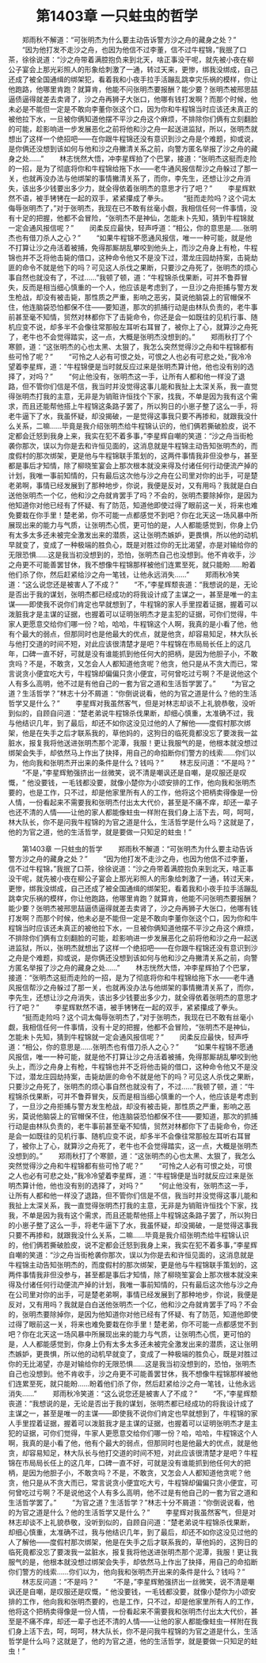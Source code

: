 # 　　第1403章 一只蛀虫的哲学
　　郑雨秋不解道：“可张明杰为什么要主动告诉警方沙之舟的藏身之处？”
　　“因为他打发不走沙之舟，也因为他信不过李董，信不过牛程锦，”我抿了口茶，徐徐说道：“沙之舟带着满腔抱负来到北天，啥正事没干呢，就先被小夜在柳公子宴会上那光彩照人的形象给刺激了一通，转过天来，更惨，绑我没绑成，自己还成了被全国通缉的绑架犯，看着我和小夜手拉手活蹦乱跳幸灾乐祸的模样，你让他跑路，他哪里肯跑？就算肯，他能不问张明杰要报酬？能少要？张明杰被邢思喆逼债逼得就差去卖肾了，沙之舟再狮子大张口，他哪有钱打发啊？而那个时候，他未必是不能但一定是不敢向李董你张这个口，因为你和牛程锦当时应该还未真正的被他拉下水，一旦被你俩知道他摆不平沙之舟这个麻烦，不排除你们俩有立刻翻脸的可能，趁影响进一步发展恶化之前将他和沙之舟一起送进监狱，所以，张明杰就想出了这样一个绝招吧——在你跟牛程锦还没有意识到沙之舟是个难题，抑或说，是你俩还没想到该如何与他和沙之舟撇清关系之前，向警方匿名举报了沙之舟的藏身之处……”
　　林志恍然大悟，冲李星辉拍了个巴掌，接道：“张明杰这挺而走险的一招，是为了彻底将你和牛程锦给拖下水——老牛通风报信帮沙之舟躲过了那一关，也就再没办法与他绑架的事情撇清关系了，而你，李先生，还想让沙之舟消失，该出多少钱要出多少力，就全得依着张明杰的意思才行了吧？”
　　李星辉默然不语，被手铐铐在一起的双手，紧紧攥成了拳头。
　　“挺而走险吗？这个词太侮辱张明杰了，”对于张明杰，我现在已不敢有丝毫小觑，我相信任何一件事情，没有十足的把握，他都不会冒险，“张明杰不是神仙，怎能未卜先知，猜到牛程锦就一定会通风报信呢？”
　　闵柔反应最快，轻声呼道：“相公，你的意思是……张明杰也有借刀杀人之心？”
　　“如果牛程锦不愿通风报信，唯一一种可能，就是他不打算让沙之舟活着被捕，免得那厮胡乱攀咬到他头上，而沙之舟身上有枪，牛程锦也并不乏将他击毙的借口，这种命令他又不是没下过，潜龙庄园劫持案，击毙劫匪的命令不就是他下的吗？可见这人杀伐之果断，只要沙之舟死了，张明杰的烦心事自然也就没有了，不过……”我顿了顿，道：“牛程锦杀伐果断，可并不鲁莽冒失，反而是相当细心慎重的一个人，他应该是考虑到了，一旦沙之舟拒捕与警方发生枪战，却没有被击毙，那性质之严重，影响之恶劣，莫说他脑袋上的官帽保不住，他连脑袋恐怕都保不住——要知道，那次的抓捕行动是由林队负责的，老牛事前甚至毫不知情，贸然对林都你下了击毙命令，你还是会一如既往的见机行事、随机应变不说，却多半不会像往常那般左耳听右耳冒了，被你上了心，就算沙之舟死了，老牛也不会觉得踏实，这一点，大概是张明杰没想到的。”
　　郑雨秋打了个寒颤，道：“这张明杰的心也太黑、太狠了，我怎么突然觉得沙之舟和牛程锦都有些可怜了呢？”
　　“可怜之人必有可恨之处，可恨之人也必有可悲之处，”我冷冷望着李星辉，道：“牛程锦便是当时就反应过来是张明杰算计他，他也没有别的选择了，对吗？”
　　“何止他没有，张明杰这一手，让所有人都和他一样没了退路，但不管你们信是不信，我当时并没觉得这事儿能和我扯上太深关系，我一直觉得张明杰打我的主意，无非是为销赃许恒找个下家，找我，不单是因为我有这个需求，而且还能帮他搭上牛程锦这条路子罢了，所以狗日的小崽子整了这么一手，将老牛逼下了水，我虽怀疑，却没揭破，一是觉得这事我只要不再掺和，就跟我没什么关系，二嘛……毕竟是我介绍张明杰给牛程锦认识的，他们俩若撕破脸皮，说不定都会迁怒到我身上来，我实在犯不着多事，”李星辉自嘲的笑道：“沙之舟当街枪袭你那次，误以为你是去和许恒见面的，这消息就是牛程锦主动告知张明杰的，而度假村的那次绑架，更是他与牛程锦联手策划的，这两件事情我非但没参与，甚至都是事后才知情，除了柳晓笙宴会上那次根本就没来得及付诸任何行动便流产掉的计划，我唯一事前知情的，只有最后这次他与沙之舟在公司里对你的出手，可是楚老弟啊，事情已经发展到了那种地步，你说，我便是反对，又有用吗？我就是白白送他张明杰一个亿，他和沙之舟就肯罢手了吗？不会的，张明杰要除掉你，是因为他知道你对他已经有了怀疑、有了防范，知道他即使过得了眼前这一关，将来也难免要栽在你手里！楚老弟，你不可能一点都感觉不到吧？你在北天这一场风暴中所展现出来的能力与气质，让张明杰心慌，更可怕的是，人人都能感觉到，你身上仍有太多太多还未被完全激发出来的潜质，这让张明杰嫉妒，更畏惧，所以他的动机早就变了，变成了一种极端的胜负心，既是对胜过你的无比渴望，亦是对输给你的无限恐惧……这是我当初没想到的，恐怕，张明杰自己也没想到。他不肯收手，沙之舟更不可能善罢甘休，我不想像牛程锦那样被他们连累至死，就只能盼……盼着他们杀了你，然后赶紧给沙之舟一笔钱，让他永远消失……”
　　郑雨秋冷笑道：“这么说您还是被害人了不成？”
　　“不，”李星辉颓丧道：“我想说的是，无论是否出于我的谋划，张明杰都已经成功的将我设计成了主谋之一，甚至是唯一的主谋——即使我不说你们肯定也早就想到了，牛程锦的家人手里捏着证据，握着可以泼脏我才是主谋的证据，也握着可以证明张明杰才是主犯的证据，可你们觉得，牛家人更愿意交给你们哪一份？哈，哈哈，牛程锦这个人啊，我真的是小看了他，他有个最大的弱点，但那同时也是他最大的优点，就是他贪，却容易知足，林大队长与他打交道的时间不短，对此应该很清楚才是吧？牛程锦在市局局长任上的这几年，口碑一直不好，可就是没有谁能抓到他任何大的把柄，是因为他胆子小，不敢贪吗？不是，不敢贪，又怎会人人都知道他贪呢？他贪，他只是从不贪大而已，常言说贪小便宜吃大亏，牛程锦却偏偏只贪小便宜，可何曾吃过亏啊？不是说他这个人有多么高明，他不过是有他自己的一套为官之道和生活哲学罢了。”
　　“为官之道？生活哲学？”林志十分不屑道：“你倒说说看，他的为官之道是什么？他的生活哲学又是什么？”
　　李星辉对我虽然客气，但是对林志却谈不上礼貌恭敬，没听到似的，自顾自问道：“楚老弟说牛程锦杀伐果断，却细心慎重，太准确不过，我与他结识几年，到了最后，却还不如你这没见过他的人了解他——度假村那次绑架，他是在失手之后才联系我的，草他妈的，这狗日的临死竟都没忘了要泼我一盆脏水，报复我将他送进张明杰那个泥潭，我服！更让我服气的是，他根本就没想过绑架会失手，却依然马上作出了抉择，用自己的命掐断你们警方的线索……你们以为，他向我和张明杰开出来的条件是什么？钱吗？”
　　林志反问道：“不是吗？”
　　“不是，”李星辉勉强挤出一丝微笑，说不清是嘲讽还是自嘲，是叹服还是叹慨，“ 他没要钱，一毛钱都没要，就像小楚你为小颂安排的工作，他向我和张明杰要的，也是工作，只不过，却是他家里所有人的工作，他将这个把柄卖得像是一份人情，一份看起来不需要我和张明杰付出太大代价，甚至是不痛不痒，却还一辈子也还不清的人情——让他的家人都能像蛀虫一样附在我们身上活下去，呵，呵呵，林大队长，你不是问我牛程锦的为官之道是什么，生活哲学是什么吗？这就是了，他的为官之道，他的生活哲学，就是要做一只知足的蛀虫！”

　　第1403章 一只蛀虫的哲学
　　郑雨秋不解道：“可张明杰为什么要主动告诉警方沙之舟的藏身之处？”
　　“因为他打发不走沙之舟，也因为他信不过李董，信不过牛程锦，”我抿了口茶，徐徐说道：“沙之舟带着满腔抱负来到北天，啥正事没干呢，就先被小夜在柳公子宴会上那光彩照人的形象给刺激了一通，转过天来，更惨，绑我没绑成，自己还成了被全国通缉的绑架犯，看着我和小夜手拉手活蹦乱跳幸灾乐祸的模样，你让他跑路，他哪里肯跑？就算肯，他能不问张明杰要报酬？能少要？张明杰被邢思喆逼债逼得就差去卖肾了，沙之舟再狮子大张口，他哪有钱打发啊？而那个时候，他未必是不能但一定是不敢向李董你张这个口，因为你和牛程锦当时应该还未真正的被他拉下水，一旦被你俩知道他摆不平沙之舟这个麻烦，不排除你们俩有立刻翻脸的可能，趁影响进一步发展恶化之前将他和沙之舟一起送进监狱，所以，张明杰就想出了这样一个绝招吧——在你跟牛程锦还没有意识到沙之舟是个难题，抑或说，是你俩还没想到该如何与他和沙之舟撇清关系之前，向警方匿名举报了沙之舟的藏身之处……”
　　林志恍然大悟，冲李星辉拍了个巴掌，接道：“张明杰这挺而走险的一招，是为了彻底将你和牛程锦给拖下水——老牛通风报信帮沙之舟躲过了那一关，也就再没办法与他绑架的事情撇清关系了，而你，李先生，还想让沙之舟消失，该出多少钱要出多少力，就全得依着张明杰的意思才行了吧？”
　　李星辉默然不语，被手铐铐在一起的双手，紧紧攥成了拳头。
　　“挺而走险吗？这个词太侮辱张明杰了，”对于张明杰，我现在已不敢有丝毫小觑，我相信任何一件事情，没有十足的把握，他都不会冒险，“张明杰不是神仙，怎能未卜先知，猜到牛程锦就一定会通风报信呢？”
　　闵柔反应最快，轻声呼道：“相公，你的意思是……张明杰也有借刀杀人之心？”
　　“如果牛程锦不愿通风报信，唯一一种可能，就是他不打算让沙之舟活着被捕，免得那厮胡乱攀咬到他头上，而沙之舟身上有枪，牛程锦也并不乏将他击毙的借口，这种命令他又不是没下过，潜龙庄园劫持案，击毙劫匪的命令不就是他下的吗？可见这人杀伐之果断，只要沙之舟死了，张明杰的烦心事自然也就没有了，不过……”我顿了顿，道：“牛程锦杀伐果断，可并不鲁莽冒失，反而是相当细心慎重的一个人，他应该是考虑到了，一旦沙之舟拒捕与警方发生枪战，却没有被击毙，那性质之严重，影响之恶劣，莫说他脑袋上的官帽保不住，他连脑袋恐怕都保不住——要知道，那次的抓捕行动是由林队负责的，老牛事前甚至毫不知情，贸然对林都你下了击毙命令，你还是会一如既往的见机行事、随机应变不说，却多半不会像往常那般左耳听右耳冒了，被你上了心，就算沙之舟死了，老牛也不会觉得踏实，这一点，大概是张明杰没想到的。”
　　郑雨秋打了个寒颤，道：“这张明杰的心也太黑、太狠了，我怎么突然觉得沙之舟和牛程锦都有些可怜了呢？”
　　“可怜之人必有可恨之处，可恨之人也必有可悲之处，”我冷冷望着李星辉，道：“牛程锦便是当时就反应过来是张明杰算计他，他也没有别的选择了，对吗？”
　　“何止他没有，张明杰这一手，让所有人都和他一样没了退路，但不管你们信是不信，我当时并没觉得这事儿能和我扯上太深关系，我一直觉得张明杰打我的主意，无非是为销赃许恒找个下家，找我，不单是因为我有这个需求，而且还能帮他搭上牛程锦这条路子罢了，所以狗日的小崽子整了这么一手，将老牛逼下了水，我虽怀疑，却没揭破，一是觉得这事我只要不再掺和，就跟我没什么关系，二嘛……毕竟是我介绍张明杰给牛程锦认识的，他们俩若撕破脸皮，说不定都会迁怒到我身上来，我实在犯不着多事，”李星辉自嘲的笑道：“沙之舟当街枪袭你那次，误以为你是去和许恒见面的，这消息就是牛程锦主动告知张明杰的，而度假村的那次绑架，更是他与牛程锦联手策划的，这两件事情我非但没参与，甚至都是事后才知情，除了柳晓笙宴会上那次根本就没来得及付诸任何行动便流产掉的计划，我唯一事前知情的，只有最后这次他与沙之舟在公司里对你的出手，可是楚老弟啊，事情已经发展到了那种地步，你说，我便是反对，又有用吗？我就是白白送他张明杰一个亿，他和沙之舟就肯罢手了吗？不会的，张明杰要除掉你，是因为他知道你对他已经有了怀疑、有了防范，知道他即使过得了眼前这一关，将来也难免要栽在你手里！楚老弟，你不可能一点都感觉不到吧？你在北天这一场风暴中所展现出来的能力与气质，让张明杰心慌，更可怕的是，人人都能感觉到，你身上仍有太多太多还未被完全激发出来的潜质，这让张明杰嫉妒，更畏惧，所以他的动机早就变了，变成了一种极端的胜负心，既是对胜过你的无比渴望，亦是对输给你的无限恐惧……这是我当初没想到的，恐怕，张明杰自己也没想到。他不肯收手，沙之舟更不可能善罢甘休，我不想像牛程锦那样被他们连累至死，就只能盼……盼着他们杀了你，然后赶紧给沙之舟一笔钱，让他永远消失……”
　　郑雨秋冷笑道：“这么说您还是被害人了不成？”
　　“不，”李星辉颓丧道：“我想说的是，无论是否出于我的谋划，张明杰都已经成功的将我设计成了主谋之一，甚至是唯一的主谋——即使我不说你们肯定也早就想到了，牛程锦的家人手里捏着证据，握着可以泼脏我才是主谋的证据，也握着可以证明张明杰才是主犯的证据，可你们觉得，牛家人更愿意交给你们哪一份？哈，哈哈，牛程锦这个人啊，我真的是小看了他，他有个最大的弱点，但那同时也是他最大的优点，就是他贪，却容易知足，林大队长与他打交道的时间不短，对此应该很清楚才是吧？牛程锦在市局局长任上的这几年，口碑一直不好，可就是没有谁能抓到他任何大的把柄，是因为他胆子小，不敢贪吗？不是，不敢贪，又怎会人人都知道他贪呢？他贪，他只是从不贪大而已，常言说贪小便宜吃大亏，牛程锦却偏偏只贪小便宜，可何曾吃过亏啊？不是说他这个人有多么高明，他不过是有他自己的一套为官之道和生活哲学罢了。”
　　“为官之道？生活哲学？”林志十分不屑道：“你倒说说看，他的为官之道是什么？他的生活哲学又是什么？”
　　李星辉对我虽然客气，但是对林志却谈不上礼貌恭敬，没听到似的，自顾自问道：“楚老弟说牛程锦杀伐果断，却细心慎重，太准确不过，我与他结识几年，到了最后，却还不如你这没见过他的人了解他——度假村那次绑架，他是在失手之后才联系我的，草他妈的，这狗日的临死竟都没忘了要泼我一盆脏水，报复我将他送进张明杰那个泥潭，我服！更让我服气的是，他根本就没想过绑架会失手，却依然马上作出了抉择，用自己的命掐断你们警方的线索……你们以为，他向我和张明杰开出来的条件是什么？钱吗？”
　　林志反问道：“不是吗？”
　　“不是，”李星辉勉强挤出一丝微笑，说不清是嘲讽还是自嘲，是叹服还是叹慨，“ 他没要钱，一毛钱都没要，就像小楚你为小颂安排的工作，他向我和张明杰要的，也是工作，只不过，却是他家里所有人的工作，他将这个把柄卖得像是一份人情，一份看起来不需要我和张明杰付出太大代价，甚至是不痛不痒，却还一辈子也还不清的人情——让他的家人都能像蛀虫一样附在我们身上活下去，呵，呵呵，林大队长，你不是问我牛程锦的为官之道是什么，生活哲学是什么吗？这就是了，他的为官之道，他的生活哲学，就是要做一只知足的蛀虫！”
